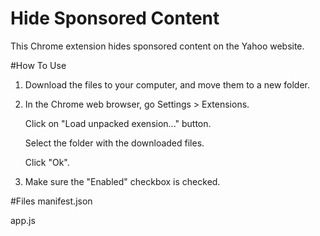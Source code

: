 # Hide Sponsored Content
This Chrome extension hides sponsored content on the Yahoo website.

#How To Use

1)  Download the files to your computer, and move them to a new folder.

2)  In the Chrome web browser, go Settings > Extensions.

    Click on "Load unpacked exension..." button.
    
    Select the folder with the downloaded files.
    
    Click "Ok".
    
3)  Make sure the "Enabled" checkbox is checked.
    
    
#Files
manifest.json

app.js
